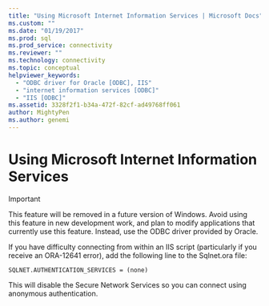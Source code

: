```yaml
---
title: "Using Microsoft Internet Information Services | Microsoft Docs"
ms.custom: ""
ms.date: "01/19/2017"
ms.prod: sql
ms.prod_service: connectivity
ms.reviewer: ""
ms.technology: connectivity
ms.topic: conceptual
helpviewer_keywords: 
  - "ODBC driver for Oracle [ODBC], IIS"
  - "internet information services [ODBC]"
  - "IIS [ODBC]"
ms.assetid: 3328f2f1-b34a-472f-82cf-ad49768ff061
author: MightyPen
ms.author: genemi
---
```

# Using Microsoft Internet Information Services
> [!IMPORTANT]  
>  This feature will be removed in a future version of Windows. Avoid using this feature in new development work, and plan to modify applications that currently use this feature. Instead, use the ODBC driver provided by Oracle.  
  
 If you have difficulty connecting from within an IIS script (particularly if you receive an ORA-12641 error), add the following line to the Sqlnet.ora file:  
  
```  
SQLNET.AUTHENTICATION_SERVICES = (none)  
```  
  
 This will disable the Secure Network Services so you can connect using anonymous authentication.
